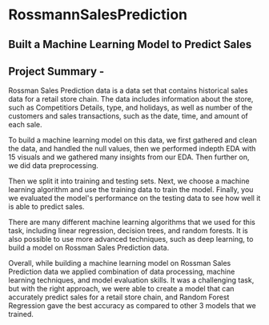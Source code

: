 # RossmannSalesPrediction
## Built a Machine Learning Model to Predict Sales
## Project Summary -
Rossman Sales Prediction data is a data set that contains historical sales data for a retail store chain. The data includes information about the store, such as Competitiors Details, type, and holidays, as well as number of the customers and sales transactions, such as the date, time, and amount of each sale.

To build a machine learning model on this data, we first gathered and clean the data, and handled the null values, then we performed indepth EDA with 15 visuals and we gathered many insights from our EDA. Then further on, we did data preprocessing.

Then we split it into training and testing sets. Next, we choose a machine learning algorithm and use the training data to train the model. Finally, you we evaluated the model's performance on the testing data to see how well it is able to predict sales.

There are many different machine learning algorithms that we used for this task, including linear regression, decision trees, and random forests. It is also possible to use more advanced techniques, such as deep learning, to build a model on Rossman Sales Prediction data.

Overall, while building a machine learning model on Rossman Sales Prediction data we applied combination of data processing, machine learning techniques, and model evaluation skills. It was a challenging task, but with the right approach, we were able to create a model that can accurately predict sales for a retail store chain, and Random Forest Regression gave the best accuracy as compared to other 3 models that we trained.
